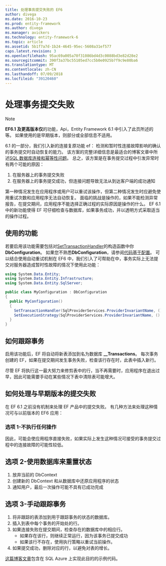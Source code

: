 ```yaml
---
title: 处理事务提交失败的 EF6
author: divega
ms.date: 2016-10-23
ms.prod: entity-framework
ms.author: divega
ms.manager: avickers
ms.technology: entity-framework-6
ms.topic: article
ms.assetid: 5b1f7a7d-1b24-4645-95ec-5608a31ef577
caps.latest.revision: 3
ms.openlocfilehash: 95ac69a005a70f31086bd4d3c0088bd3e82d28e2
ms.sourcegitcommit: 390f3a37bc55105ed7cc5b0e0925b7f9c9e80ba6
ms.translationtype: MT
ms.contentlocale: zh-CN
ms.lasthandoff: 07/09/2018
ms.locfileid: "39120460"
---
```

# <a name="handling-transaction-commit-failures"></a>处理事务提交失败
> [!NOTE]
> **EF6.1 及更高版本仅**的功能，Api，Entity Framework 6.1 中引入了此页所述的等。 如果使用的是早期版本，则部分或全部信息不适用。  

6.1 的一部分，我们引入新的连接复原功能 ef： 检测和暂时性连接故障影响的确认的事务提交时自动恢复的能力。 该方案的完整详细信息是最适合的博客文章中所述[SQL 数据库连接和幂等性问题](http://blogs.msdn.com/b/adonet/archive/2013/03/11/sql-database-connectivity-and-the-idempotency-issue.aspx)。  总之，该方案是在事务提交过程中引发异常时有两个可能的原因：  

1. 在服务器上的事务提交失败
2. 在服务器上的事务提交成功，但连接问题导致无法从到达客户端的成功通知  

第一种情况发生在应用程序或用户可以重试该操作，但第二种情况发生时应避免使用重试次数和应用程序无法自动恢复。 面临的挑战是操作的，如果不能检测异常报告，在提交期间，应用程序不能选择正确过程的实际原因是操作的什么。 EF 6.1 中的新功能使得 EF 可仔细检查与数据库，如果事务成功，并以透明方式采取适当的操作过程。  

## <a name="using-the-feature"></a>使用的功能  

若要启用该功能需要包括对[SetTransactionHandler](https://msdn.microsoft.com/library/system.data.entity.dbconfiguration.setdefaulttransactionhandler.aspx)的构造函数中你**DbConfiguration**。 如果您不熟悉**DbConfiguration**，请参阅[代码基于配置](~/ef6/fundamentals/configuring/code-based.md)。 可以结合使用自动重试机制在 EF6 中，我们引入了可帮助在中，事务实际上无法提交对服务器造成暂时性故障的情况下使用此功能：  

``` csharp
using System.Data.Entity;
using System.Data.Entity.Infrastructure;
using System.Data.Entity.SqlServer;

public class MyConfiguration : DbConfiguration  
{
  public MyConfiguration()  
  {  
    SetTransactionHandler(SqlProviderServices.ProviderInvariantName, () => new CommitFailureHandler());  
    SetExecutionStrategy(SqlProviderServices.ProviderInvariantName, () => new SqlAzureExecutionStrategy());  
  }  
}
```  

## <a name="how-transactions-are-tracked"></a>如何跟踪事务  

启用该功能后，EF 将自动将新表添加到名为数据库 **__Transactions**。 每次事务创建的 EF，如果在提交期间发生事务失败，检查该行存在时，此表中插入新行。  

尽管 EF 将执行这一最大努力来修剪表中的行，当不再需要时，应用程序在退出过早，因此可能需要手动在某些情况下表中清除表可能增大。  

## <a name="how-to-handle-commit-failures-with-previous-versions"></a>如何处理与早期版本的提交失败

在 EF 6.1 之前没有机制来处理 EF 产品中的提交失败。 有几种方法来处理这种情况可与以前版本的 EF6 应用：  

### <a name="option-1---do-nothing"></a>选项 1-不执行任何操作  

因此，可能会使应用程序直接失败，如果实际上发生这种情况可接受的事务提交过程中的连接故障的可能性较低。  

## <a name="option-2---use-the-database-to-reset-state"></a>选项 2-使用数据库来重置状态  

1. 放弃当前的 DbContext  
2. 创建新的 DbContext 和从数据库中还原应用程序的状态  
3. 通知用户，最后一次操作可能不具有已成功完成  

## <a name="option-3---manually-track-the-transaction"></a>选项 3-手动跟踪事务  

1. 将非跟踪的表添加到用于跟踪事务的状态的数据库。  
2. 插入到表中每个事务的开始处的行。  
3. 如果连接失败在提交期间，检查存在的数据库中的相应行。  
    - 如果存在该行，则继续正常运行，因为该事务已提交成功  
    - 如果该行不存在，使用执行策略以重试当前操作。  
4. 如果提交成功，删除对应的行，以避免对表的增长。  

[这篇博客文章](http://blogs.msdn.com/b/adonet/archive/2013/03/11/sql-database-connectivity-and-the-idempotency-issue.aspx)包含在 SQL Azure 上实现此目的的示例代码。  
